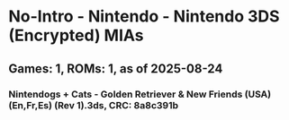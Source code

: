 # No-Intro - Nintendo - Nintendo 3DS (Encrypted) MIAs
## Games: 1, ROMs: 1, as of 2025-08-24

### Nintendogs + Cats - Golden Retriever & New Friends (USA) (En,Fr,Es) (Rev 1).3ds, CRC: 8a8c391b
